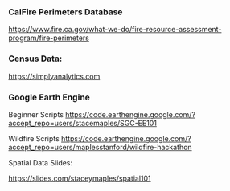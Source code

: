 


### CalFire Perimeters Database

https://www.fire.ca.gov/what-we-do/fire-resource-assessment-program/fire-perimeters

### Census Data:
https://simplyanalytics.com

### Google Earth Engine

Beginner Scripts
https://code.earthengine.google.com/?accept_repo=users/stacemaples/SGC-EE101 

Wildfire Scripts
https://code.earthengine.google.com/?accept_repo=users/maplesstanford/wildfire-hackathon

Spatial Data Slides:

https://slides.com/staceymaples/spatial101

